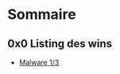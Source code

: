 # Sommaire

## 0x0 Listing des wins

- [Malware 1/3](https://github.com/tiphergane/FCSC2021/tree/main/misc/Malware%201_RESOLU)
